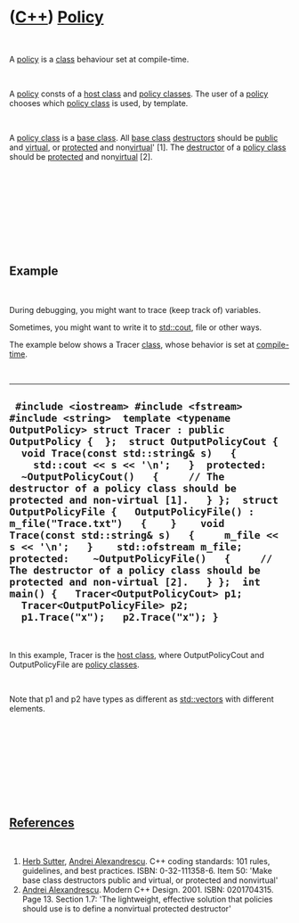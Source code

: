 



 

 

 

 

 

([C++](Cpp.md)) [Policy](CppPolicy.md)
========================================

 

A [policy](CppPolicy.md) is a [class](CppClass.md) behaviour set at
compile-time.

 

A [policy](CppPolicy.md) consts of a [host class](CppHostClass.md) and
[policy classes](CppPolicyClass.md). The user of a
[policy](CppPolicy.md) chooses which [policy class](CppPolicyClass.md)
is used, by template.

 

A [policy class](CppPolicyClass.md) is a [base
class](CppBaseClass.md). All [base class](CppBaseClass.md)
[destructors](CppDestructor.md) should be [public](CppPublic.md) and
[virtual](CppVirtual.md), or [protected](CppProtected.md) and
non[virtual](CppVirtual.md)' \[1\]. The [destructor](CppDestructor.md)
of a [policy class](CppPolicyClass.md) should be
[protected](CppProtected.md) and non[virtual](CppVirtual.md) \[2\].

 

 

 

 

 

Example
-------

 

During debugging, you might want to trace (keep track of) variables.

Sometimes, you might want to write it to [std::cout](CppCout.md), file
or other ways.

The example below shows a Tracer [class](CppClass.md), whose behavior
is set at [compile-time](CppCompileTime.md).

 

  -----------------------------------------------------------------------------------------------------------------------------------------------------------------------------------------------------------------------------------------------------------------------------------------------------------------------------------------------------------------------------------------------------------------------------------------------------------------------------------------------------------------------------------------------------------------------------------------------------------------------------------------------------------------------------------------------------------------------------------------------------------------------------------------------------
  ` #include <iostream> #include <fstream> #include <string>  template <typename OutputPolicy> struct Tracer : public OutputPolicy {  };  struct OutputPolicyCout {   void Trace(const std::string& s)   {     std::cout << s << '\n';   }  protected:   ~OutputPolicyCout()   {     // The destructor of a policy class should be protected and non-virtual [1].   } };  struct OutputPolicyFile {   OutputPolicyFile() : m_file("Trace.txt")   {    }    void Trace(const std::string& s)   {     m_file << s << '\n';   }    std::ofstream m_file;  protected:    ~OutputPolicyFile()   {     // The destructor of a policy class should be protected and non-virtual [2].   } };  int main() {   Tracer<OutputPolicyCout> p1;   Tracer<OutputPolicyFile> p2;   p1.Trace("x");   p2.Trace("x"); }`
  -----------------------------------------------------------------------------------------------------------------------------------------------------------------------------------------------------------------------------------------------------------------------------------------------------------------------------------------------------------------------------------------------------------------------------------------------------------------------------------------------------------------------------------------------------------------------------------------------------------------------------------------------------------------------------------------------------------------------------------------------------------------------------------------------------

 

In this example, Tracer is the [host class](CppHostClass.md), where
OutputPolicyCout and OutputPolicyFile are [policy
classes](CppPolicyClass.md).

 

Note that p1 and p2 have types as different as
[std::vectors](CppVector.md) with different elements.

 

 

 

 

 

[References](CppReferences.md)
-------------------------------

 

1.  [Herb Sutter](CppHerbSutter.md), [Andrei
    Alexandrescu](CppAndreiAlexandrescu.md). C++ coding standards: 101
    rules, guidelines, and best practices. ISBN: 0-32-111358-6. Item 50:
    'Make base class destructors public and virtual, or protected and
    nonvirtual'
2.  [Andrei Alexandrescu](CppAndreiAlexandrescu.md). Modern C++ Design.
    2001. ISBN: 0201704315. Page 13. Section 1.7: 'The lightweight,
    effective solution that policies should use is to define a
    nonvirtual protected destructor'

 

 

 

 

 





 



